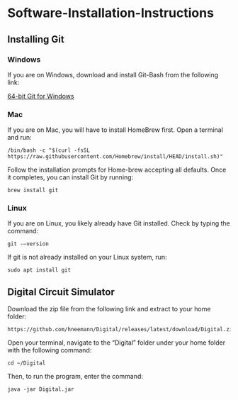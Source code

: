 # Software-Installation-Instructions


## Installing Git

### Windows
If you are on Windows, download and install Git-Bash from the following link:

[64-bit Git for Windows](https://github.com/git-for-windows/git/releases/download/v2.43.0.windows.1/Git-2.43.0-64-bit.exe)

### Mac
If you are on Mac, you will have to install HomeBrew first. Open a terminal and run:
```
/bin/bash -c "$(curl -fsSL https://raw.githubusercontent.com/Homebrew/install/HEAD/install.sh)"
```

Follow the installation prompts for Home-brew accepting all defaults. Once it completes, you can install Git by running:
```
brew install git
```

### Linux
If you are on Linux, you likely already have Git installed. Check by typing the command:
```
git -—version 
```


If git is not already installed on your Linux system, run:
```
sudo apt install git
```

## Digital Circuit Simulator
Download the zip file from the following link and extract to your home folder:
```
https://github.com/hneemann/Digital/releases/latest/download/Digital.zip
```


Open your terminal, navigate to the “Digital” folder under your home folder with the following command:
```
cd ~/Digital
```


Then, to run the program, enter the command:
```
java -jar Digital.jar
```

